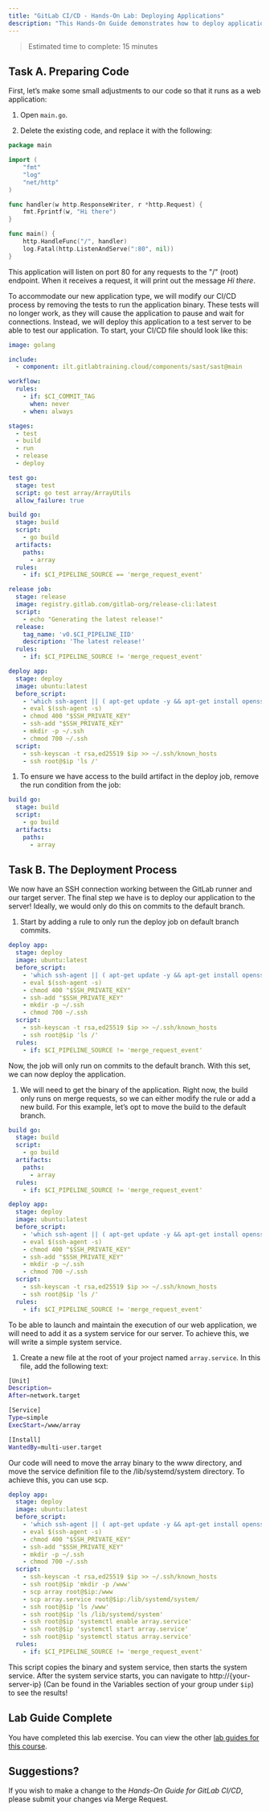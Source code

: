 ```yaml
---
title: "GitLab CI/CD - Hands-On Lab: Deploying Applications"
description: "This Hands-On Guide demonstrates how to deploy applications in a pipeline"
---
```


> Estimated time to complete: 15 minutes

## Task A. Preparing Code

First, let’s make some small adjustments to our code so that it runs as a web application:

1. Open `main.go`.

1. Delete the existing code, and replace it with the following:

```go
package main

import (
    "fmt"
    "log"
    "net/http"
)

func handler(w http.ResponseWriter, r *http.Request) {
    fmt.Fprintf(w, "Hi there")
}

func main() {
    http.HandleFunc("/", handler)
    log.Fatal(http.ListenAndServe(":80", nil))
}
```

This application will listen on port 80 for any requests to the "/" (root) endpoint. When it receives a request, it will print out the message *Hi there*.

To accommodate our new application type, we will modify our CI/CD process by removing the tests to run the application binary. These tests will no longer work, as they will cause the application to pause and wait for connections. Instead, we will deploy this application to a test server to be able to test our application. To start, your CI/CD file should look like this:

```yaml
image: golang

include:
  - component: ilt.gitlabtraining.cloud/components/sast/sast@main

workflow:
  rules:
    - if: $CI_COMMIT_TAG
      when: never 
    - when: always

stages:
  - test
  - build
  - run
  - release
  - deploy

test go:
  stage: test
  script: go test array/ArrayUtils
  allow_failure: true

build go:
  stage: build
  script:
    - go build
  artifacts:
    paths: 
      - array
  rules:
    - if: $CI_PIPELINE_SOURCE == 'merge_request_event'

release job:
  stage: release
  image: registry.gitlab.com/gitlab-org/release-cli:latest
  script:
    - echo "Generating the latest release!"
  release: 
    tag_name: 'v0.$CI_PIPELINE_IID'
    description: 'The latest release!'
  rules:
    - if: $CI_PIPELINE_SOURCE != 'merge_request_event'

deploy app:
  stage: deploy
  image: ubuntu:latest
  before_script:
    - 'which ssh-agent || ( apt-get update -y && apt-get install openssh-client git -y )'
    - eval $(ssh-agent -s)
    - chmod 400 "$SSH_PRIVATE_KEY"
    - ssh-add "$SSH_PRIVATE_KEY"
    - mkdir -p ~/.ssh
    - chmod 700 ~/.ssh
  script:
    - ssh-keyscan -t rsa,ed25519 $ip >> ~/.ssh/known_hosts
    - ssh root@$ip 'ls /'
```

1. To ensure we have access to the build artifact in the deploy job, remove the run condition from the job:

```yaml
build go:
  stage: build
  script:
    - go build
  artifacts:
    paths: 
      - array
```

## Task B. The Deployment Process

We now have an SSH connection working between the GitLab runner and our target server. The final step we have is to deploy our application to the server! Ideally, we would only do this on commits to the default branch.

1. Start by adding a rule to only run the deploy job on default branch commits.

```yaml
deploy app:
  stage: deploy
  image: ubuntu:latest
  before_script:
    - 'which ssh-agent || ( apt-get update -y && apt-get install openssh-client git -y )'
    - eval $(ssh-agent -s)
    - chmod 400 "$SSH_PRIVATE_KEY"
    - ssh-add "$SSH_PRIVATE_KEY"
    - mkdir -p ~/.ssh
    - chmod 700 ~/.ssh
  script:
    - ssh-keyscan -t rsa,ed25519 $ip >> ~/.ssh/known_hosts
    - ssh root@$ip 'ls /'
  rules:
    - if: $CI_PIPELINE_SOURCE != 'merge_request_event'
```

Now, the job will only run on commits to the default branch. With this set, we can now deploy the application.

1. We will need to get the binary of the application. Right now, the build only runs on merge requests, so we can either modify the rule or add a new build. For this example, let’s opt to move the build to the default branch.

```yaml
build go:
  stage: build
  script:
    - go build
  artifacts:
    paths: 
      - array
  rules:
    - if: $CI_PIPELINE_SOURCE != 'merge_request_event'

deploy app:
  stage: deploy
  image: ubuntu:latest
  before_script:
    - 'which ssh-agent || ( apt-get update -y && apt-get install openssh-client git -y )'
    - eval $(ssh-agent -s)
    - chmod 400 "$SSH_PRIVATE_KEY"
    - ssh-add "$SSH_PRIVATE_KEY"
    - mkdir -p ~/.ssh
    - chmod 700 ~/.ssh
  script:
    - ssh-keyscan -t rsa,ed25519 $ip >> ~/.ssh/known_hosts
    - ssh root@$ip 'ls /'
  rules:
    - if: $CI_PIPELINE_SOURCE != 'merge_request_event'
```

To be able to launch and maintain the execution of our web application, we will need to add it as a system service for our server. To achieve this, we will write a simple system service.

1. Create a new file at the root of your project named `array.service`. In this file, add the following text:

```bash
[Unit]
Description=
After=network.target

[Service]
Type=simple
ExecStart=/www/array

[Install]
WantedBy=multi-user.target
```

Our code will need to move the array binary to the www directory, and move the service definition file to the /lib/systemd/system directory. To achieve this, you can use scp.

```yaml
deploy app:
  stage: deploy
  image: ubuntu:latest
  before_script:
    - 'which ssh-agent || ( apt-get update -y && apt-get install openssh-client git -y )'
    - eval $(ssh-agent -s)
    - chmod 400 "$SSH_PRIVATE_KEY"
    - ssh-add "$SSH_PRIVATE_KEY"
    - mkdir -p ~/.ssh
    - chmod 700 ~/.ssh
  script:
    - ssh-keyscan -t rsa,ed25519 $ip >> ~/.ssh/known_hosts
    - ssh root@$ip 'mkdir -p /www'
    - scp array root@$ip:/www
    - scp array.service root@$ip:/lib/systemd/system/
    - ssh root@$ip 'ls /www'
    - ssh root@$ip 'ls /lib/systemd/system'
    - ssh root@$ip 'systemctl enable array.service'
    - ssh root@$ip 'systemctl start array.service'
    - ssh root@$ip 'systemctl status array.service'
  rules:
    - if: $CI_PIPELINE_SOURCE != 'merge_request_event'
```

This script copies the binary and system service, then starts the system service. After the system service starts, you can navigate to http://{your-server-ip} (Can be found in the Variables section of your group under `$ip`) to see the results!

## Lab Guide Complete

You have completed this lab exercise. You can view the other [lab guides for this course](/handbook/customer-success/professional-services-engineering/education-services/ilt-labs/gitlabcicdhandson).

## Suggestions?

If you wish to make a change to the *Hands-On Guide for GitLab CI/CD*, please submit your changes via Merge Request.
